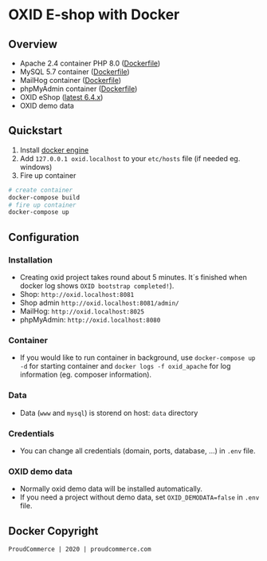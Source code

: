# OXID E-shop with Docker


## Overview

- Apache 2.4 container PHP 8.0 ([Dockerfile](container/apache/Dockerfile))
- MySQL 5.7 container ([Dockerfile](https://github.com/docker-library/mysql/blob/883703dfb30d9c197e0059a669c4bb64d55f6e0d/5.7/Dockerfile))
- MailHog container ([Dockerfile](https://github.com/mailhog/MailHog/blob/master/Dockerfile))
- phpMyAdmin container ([Dockerfile](https://hub.docker.com/r/phpmyadmin/phpmyadmin/~/dockerfile/))
- OXID eShop ([latest 6.4.x](https://github.com/OXID-eSales/oxideshop_metapackage_ce/blob/b-6.4/composer.json))
- OXID demo data

## Quickstart
1. Install [docker engine](https://docs.docker.com/engine/installation/)
2. Add `127.0.0.1 oxid.localhost` to your `etc/hosts` file (if needed eg. windows)
3. Fire up container
```bash
# create container
docker-compose build
# fire up container
docker-compose up
```
## Configuration

### Installation
- Creating oxid project takes round about 5 minutes. It´s finished when docker log shows `OXID bootstrap completed!`).
- Shop: `http://oxid.localhost:8081` 
- Shop admin `http://oxid.localhost:8081/admin/`
- MailHog: `http://oxid.localhost:8025`
- phpMyAdmin: `http://oxid.localhost:8080`

### Container
- If you would like to run container in background, use `docker-compose up -d` for starting container and `docker logs -f oxid_apache` for log information (eg. composer information).

### Data
- Data (`www` and `mysql`) is storend on host: `data` directory

### Credentials
- You can change all credentials (domain, ports, database, ...) in `.env` file.

### OXID demo data
- Normally oxid demo data will be installed automatically.
- If you need a project without demo data, set `OXID_DEMODATA=false` in `.env` file.

## Docker Copyright

	ProudCommerce | 2020 | proudcommerce.com
